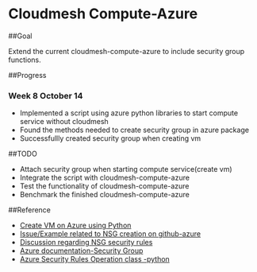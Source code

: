 # Cloudmesh Compute-Azure

##Goal

Extend the current cloudmesh-compute-azure to include security group functions. 

##Progress
### Week 8 October 14
* Implemented a script using azure python libraries to start compute service without cloudmesh
* Found the methods needed to create security group in azure package
* Successfullly created security group when creating vm 

##TODO
* Attach security group when starting compute service(create vm)
* Integrate the script with cloudmesh-compute-azure
* Test the functionality of cloudmesh-compute-azure
* Benchmark the finished cloudmesh-compute-azure

##Reference
* [Create VM on Azure using Python](https://docs.microsoft.com/en-us/azure/virtual-machines/windows/python#)
* [Issue/Example related to NSG creation on github-azure](https://github.com/MicrosoftDocs/azure-docs/issues/30555)
* [Discussion regarding NSG security rules](https://stackoverflow.com/questions/55970074/issues-with-network-security-group-deployment-using-python-networksecuritygrou)
* [Azure documentation-Security Group](https://docs.microsoft.com/en-us/azure/virtual-network/security-overview)
* [Azure Security Rules Operation class -python](https://docs.microsoft.com/en-us/python/api/azure-mgmt-network/azure.mgmt.network.v2017_03_01.operations.securityrulesoperations?view=azure-python)